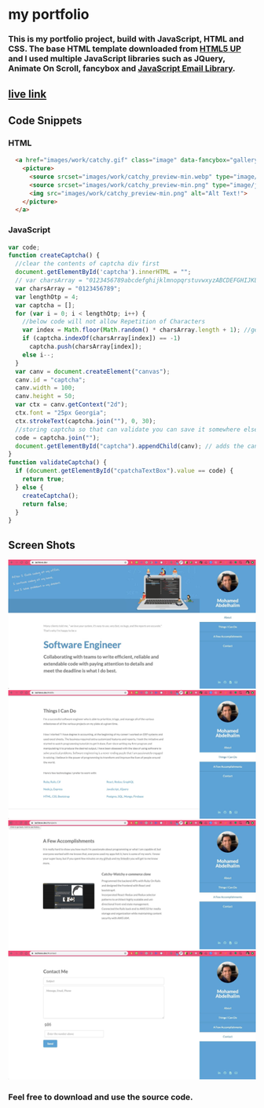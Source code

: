 # my portfolio 
### This is my portfolio project, build with JavaScript, HTML and CSS. The base HTML template downloaded from [HTML5 UP](https://html5up.net/) and I used multiple JavaScript libraries such as JQuery, Animate On Scroll, fancybox and [JavaScript Email Library](https://postmail.invotes.com).
## [live link](http://stackoverflow.com)

## Code Snippets
### HTML
```html
  <a href="images/work/catchy.gif" class="image" data-fancybox="gallery">
    <picture>
      <source srcset="images/work/catchy_preview-min.webp" type="image/webp">
      <source srcset="images/work/catchy_preview-min.png" type="image/jpeg"> 
      <img src="images/work/catchy_preview-min.png" alt="Alt Text!">
    </picture>
  </a>
```
### JavaScript

```javascript
var code;
function createCaptcha() {
  //clear the contents of captcha div first 
  document.getElementById('captcha').innerHTML = "";
  // var charsArray = "0123456789abcdefghijklmnopqrstuvwxyzABCDEFGHIJKLMNOPQRSTUVWXYZ@!#$%^&*";
  var charsArray = "0123456789";
  var lengthOtp = 4;
  var captcha = [];
  for (var i = 0; i < lengthOtp; i++) {
    //below code will not allow Repetition of Characters
    var index = Math.floor(Math.random() * charsArray.length + 1); //get the next character from the array
    if (captcha.indexOf(charsArray[index]) == -1)
      captcha.push(charsArray[index]);
    else i--;
  }
  var canv = document.createElement("canvas");
  canv.id = "captcha";
  canv.width = 100;
  canv.height = 50;
  var ctx = canv.getContext("2d");
  ctx.font = "25px Georgia";
  ctx.strokeText(captcha.join(""), 0, 30);
  //storing captcha so that can validate you can save it somewhere else according to your specific requirements
  code = captcha.join("");
  document.getElementById("captcha").appendChild(canv); // adds the canvas to the body element
}
function validateCaptcha() {
  if (document.getElementById("cpatchaTextBox").value == code) {
    return true;
  } else {
    createCaptcha();
    return false;
  }
}

```
## Screen Shots
![screenshot 1](https://github.com/iachieve/my_portfolio/blob/master/images/readme/1.jpg)
![screenshot 2](https://github.com/iachieve/my_portfolio/blob/master/images/readme/2.jpg)
![screenshot 3](https://github.com/iachieve/my_portfolio/blob/master/images/readme/3.jpg)
![screenshot 4](https://github.com/iachieve/my_portfolio/blob/master/images/readme/4.jpg)

### Feel free to download and use the source code.